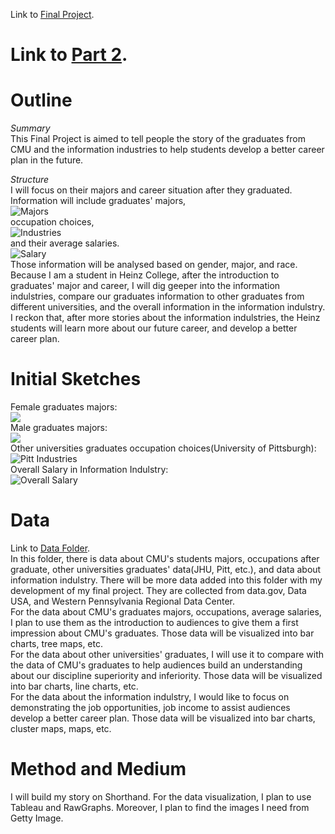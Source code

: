 Link to [Final Project](https://albertzhong-95.github.io/Final-Project_Han-Zhong/).  
# Link to [Part 2](https://github.com/albertzhong-95/Final-Project_Han-Zhong/tree/master/Part2).
# Outline
  
*Summary*  
This Final Project is aimed to tell people the story of the graduates from CMU and the information industries to help students develop a better career plan in the future.
  
*Structure*  
I will focus on their majors and career situation after they graduated.
Information will include graduates' majors,  
![Majors](Images/Majors%20Awarded.png)  
occupation choices,  
![Industries](Images/Common%20Industries%20by%20Major.png)  
and their average salaries.  
![Salary](Images/Common%20Jobs%20by%20Major.png)  
Those information will be analysed based on gender, major, and race.  
Because I am a student in Heinz College, after the introduction to graduates' major and career, I will dig geeper into the information indulstries, compare our graduates information to other graduates from different universities, and the overall information in the information indulstry. I reckon that, after more stories about the information indulstries, the Heinz students will learn more about our future career, and develop a better career plan.
  
# Initial Sketches
Female graduates majors:  
![](Images/Most%20Common%20Female%20Majors.png)  
Male graduates majors:  
![](Images/Most%20Common%20Male%20Majors.png)  
Other universities graduates occupation choices(University of Pittsburgh):  
![Pitt Industries](Images/Common%20Jobs%20by%20Major(Pitt).png)  
Overall Salary in Information Indulstry:  
![Overall Salary](Images/Average%20Salary.png)  
  
# Data
Link to [Data Folder](https://github.com/albertzhong-95/Final-Project_Han-Zhong/tree/master/data).  
In this folder, there is data about CMU's students majors, occupations after graduate, other universities graduates' data(JHU, Pitt, etc.), and data about information indulstry. There will be more data added into this folder with my development of my final project. They are collected from data.gov, Data USA, and Western Pennsylvania Regional Data Center.  
For the data about CMU's graduates majors, occupations, average salaries, I plan to use them as the introduction to audiences to give them a first impression about CMU's graduates. Those data will be visualized into bar charts, tree maps, etc.  
For the data about other universities' graduates, I will use it to compare with the data of CMU's graduates to help audiences build an understanding about our discipline superiority and inferiority. Those data will be visualized into bar charts, line charts, etc.  
For the data about the information indulstry, I would like to focus on demonstrating the job opportunities, job income to assist audiences develop a better career plan. Those data will be visualized into bar charts, cluster maps, maps, etc.  
  
# Method and Medium
I will build my story on Shorthand. For the data visualization, I plan to use Tableau and RawGraphs. Moreover, I plan to find the images I need from Getty Image.
  
